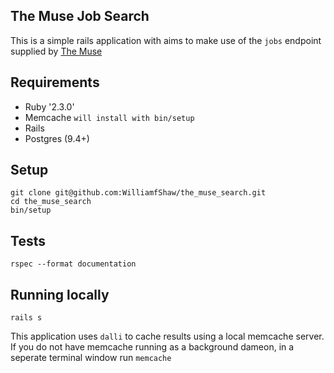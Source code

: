 ## The Muse Job Search

This is a simple rails application with aims to make use of the `jobs` endpoint supplied by [The Muse](https://www.themuse.com/)

## Requirements

- Ruby '2.3.0'
- Memcache `will install with bin/setup`
- Rails
- Postgres (9.4+)


## Setup

```
git clone git@github.com:WilliamfShaw/the_muse_search.git
cd the_muse_search
bin/setup

```

## Tests

```
rspec --format documentation

```
## Running locally

```
rails s

```

This application uses `dalli` to cache results using a local memcache server. If you do not have memcache running as a background dameon, in a seperate terminal window run `memcache`
